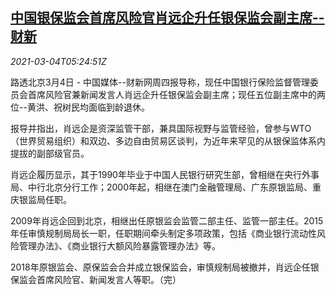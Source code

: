 <!--1614837314000-->
[中国银保监会首席风险官肖远企升任银保监会副主席--财新](https://cn.reuters.com/article/caixin-china-cbirc-xiao-0304-idCNKCS2AW0D6)
------

<div><i>2021-03-04T05:24:51Z</i></div><p>路透北京3月4日 - 中国媒体--财新网周四报导称，现任中国银行保险监督管理委员会首席风险官兼新闻发言人肖远企升任银保监会副主席；现任五位副主席中的两位--黄洪、祝树民均面临到龄退休。</p><p>报导并指出，肖远企是资深监管干部，兼具国际视野与监管经验，曾参与WTO（世界贸易组织）和双边、多边自由贸易区谈判，为近年来罕见的从银保监体系内提拔的副部级官员。</p><p>肖远企履历显示，其于1990年毕业于中国人民银行研究生部，曾相继在央行外事局、中行北京分行工作；2000年起，相继在澳门金融管理局、广东原银监局、重庆银监局任职。</p><p>2009年肖远企回到北京，相继出任原银监会监管二部主任、监管一部主任。2015年任审慎规制局局长一职，任职期间牵头制定多项政策，包括《商业银行流动性风险管理办法》、《商业银行大额风险暴露管理办法》等。</p><p>2018年原银监会、原保监会合并成立银保监会，审慎规制局被撤并，肖远企任银保监会首席风险官、新闻发言人等职。（完）</p>

